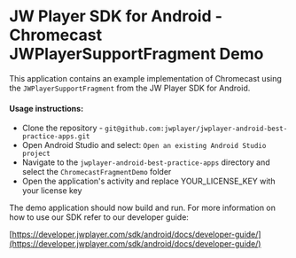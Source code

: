 # JW Player SDK for Android - Chromecast JWPlayerSupportFragment Demo

This application contains an example implementation of Chromecast using the `JWPlayerSupportFragment` from the JW Player SDK for Android.

#### Usage instructions:

- Clone the repository - `git@github.com:jwplayer/jwplayer-android-best-practice-apps.git`
- Open Android Studio and select: `Open an existing Android Studio project`
- Navigate to the `jwplayer-android-best-practice-apps` directory and select the `ChromecastFragmentDemo` folder
- Open the application's activity and replace YOUR_LICENSE_KEY with your license key

The demo application should now build and run. For more information on how to use our SDK refer to our developer guide:

[https://developer.jwplayer.com/sdk/android/docs/developer-guide/](https://developer.jwplayer.com/sdk/android/docs/developer-guide/)
